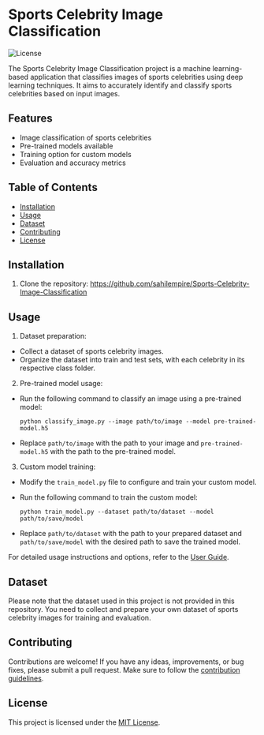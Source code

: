 # Sports Celebrity Image Classification

![License](https://img.shields.io/badge/License-MIT-blue.svg)

The Sports Celebrity Image Classification project is a machine learning-based application that classifies images of sports celebrities using deep learning techniques. It aims to accurately identify and classify sports celebrities based on input images.

## Features

- Image classification of sports celebrities
- Pre-trained models available
- Training option for custom models
- Evaluation and accuracy metrics

## Table of Contents

- [Installation](#installation)
- [Usage](#usage)
- [Dataset](#dataset)
- [Contributing](#contributing)
- [License](#license)

## Installation

1. Clone the repository: https://github.com/sahilempire/Sports-Celebrity-Image-Classification


## Usage

1. Dataset preparation:

- Collect a dataset of sports celebrity images.
- Organize the dataset into train and test sets, with each celebrity in its respective class folder.

2. Pre-trained model usage:

- Run the following command to classify an image using a pre-trained model:

  ```
  python classify_image.py --image path/to/image --model pre-trained-model.h5
  ```

- Replace `path/to/image` with the path to your image and `pre-trained-model.h5` with the path to the pre-trained model.

3. Custom model training:

- Modify the `train_model.py` file to configure and train your custom model.
- Run the following command to train the custom model:

  ```
  python train_model.py --dataset path/to/dataset --model path/to/save/model
  ```

- Replace `path/to/dataset` with the path to your prepared dataset and `path/to/save/model` with the desired path to save the trained model.

For detailed usage instructions and options, refer to the [User Guide](docs/user-guide.md).

## Dataset

Please note that the dataset used in this project is not provided in this repository. You need to collect and prepare your own dataset of sports celebrity images for training and evaluation.

## Contributing

Contributions are welcome! If you have any ideas, improvements, or bug fixes, please submit a pull request. Make sure to follow the [contribution guidelines](CONTRIBUTING.md).

## License

This project is licensed under the [MIT License](LICENSE).

